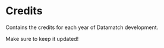 # Credits

Contains the credits for each year of Datamatch development.

Make sure to keep it updated!
